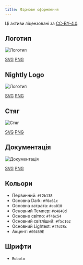 ```yaml
---
title: Фірмове оформлення
---
```


Ці активи ліцензовані за [CC-BY-4.0](https://github.com/LinwoodCloud/Butterfly/blob/develop/BRANDING_LICENSE).

## Логотип

![Логотип](/img/logo.svg)

[SVG](/img/logo.svg) [PNG](/img/logo.png)

## Nightly Logo

![Логотип](/img/nightly.svg)

[SVG](/img/nightly.svg) [PNG](/img/nightly.png)

## Стяг

![Стяг](/img/banner.svg)

[SVG](/img/banner.svg) [PNG](/img/banner.png)

## Документація

![Документація](/img/docs.svg)

[SVG](/img/docs.svg) [PNG](/img/docs.png)

## Кольори

* Первинний: `#f2b138`
* Основна Dark: `#f0a61c`
* Основна затрата: `#ea010`
* Основний Темпер: `#c4840d`
* Основне світло: `#f4bc54`
* Основний світліший: `#f5c162`
* Основний Lightest: `#f7d28c`
* Акцент: `#00469E`

## Шрифти

* `Roboto`
